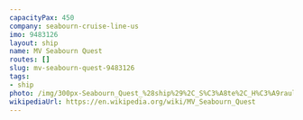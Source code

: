 ```yaml
---
capacityPax: 450
company: seabourn-cruise-line-us
imo: 9483126
layout: ship
name: MV Seabourn Quest
routes: []
slug: mv-seabourn-quest-9483126
tags:
- ship
photo: /img/300px-Seabourn_Quest_%28ship%29%2C_S%C3%A8te%2C_H%C3%A9rault_01.jpg
wikipediaUrl: https://en.wikipedia.org/wiki/MV_Seabourn_Quest
---
```


